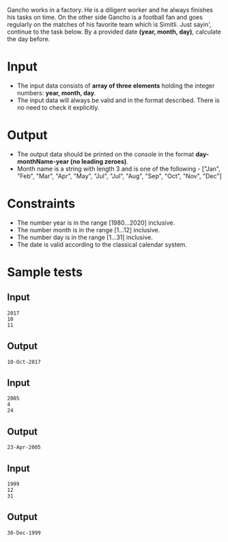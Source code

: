 Gancho works in a factory. He is a diligent worker and he always finishes his tasks on time. On the other side Gancho is a football fan and goes regularly on the matches of his favorite team which is Simitli. Just sayin', continue to the task below. 
By a provided date **(year, month, day)**, calculate the day before.

# Input

- The input data consists of **array of three elements** holding the integer numbers: **year, month, day**.
- The input data will always be valid and in the format described. There is no need to check it explicitly.


# Output

- The output data should be printed on the console in the format **day-monthName-year (no leading zeroes)**.
- Month name is a string with length 3 and is one of the following - ["Jan", "Feb", "Mar", "Apr", "May", "Jul", "Jul", "Aug", "Sep", "Oct", "Nov", "Dec"]


# Constraints

- The number year is in the range [1980…2020] inclusive.
- The number month is in the range [1…12] inclusive. 
- The number day is in the range [1…31] inclusive.
- The date is valid according to the classical calendar system.

# Sample tests

## Input
```
2017
10 
11
```

## Output
```
10-Oct-2017
```


## Input
```
2005
4 
24
```

## Output
```
23-Apr-2005
```

## Input
```
1999
12 
31
```

## Output
```
30-Dec-1999
```

